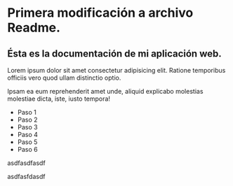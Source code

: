 # Primera modificación a archivo Readme.

## Ésta es la documentación de mi aplicación web.

Lorem ipsum dolor sit amet consectetur adipisicing elit. Ratione temporibus officiis vero quod ullam distinctio optio. 

Ipsam ea eum reprehenderit amet unde, aliquid explicabo molestias molestiae dicta, iste, iusto tempora!


- Paso 1
- Paso 2
- Paso 3
- Paso 4
- Paso 5
- Paso 6



asdfasdfasdf


asdfasfdasdf
